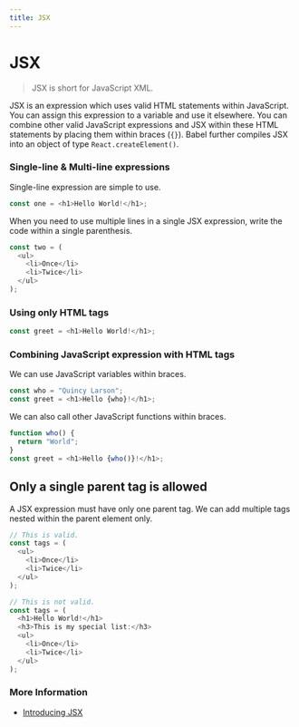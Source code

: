 ```yaml
---
title: JSX
---
```


# JSX

> JSX is short for JavaScript XML.

JSX is an expression which uses valid HTML statements within JavaScript. You can assign this expression to a variable and use it elsewhere. You can combine other valid JavaScript expressions and JSX within these HTML statements by placing them within braces (`{}`). Babel further compiles JSX into an object of type `React.createElement()`.

### Single-line & Multi-line expressions
Single-line expression are simple to use.

```javascript
const one = <h1>Hello World!</h1>;
```

When you need to use multiple lines in a single JSX expression, write the code within a single parenthesis.

```javascript
const two = (
  <ul>
    <li>Once</li>
    <li>Twice</li>
  </ul>
);
```

### Using only HTML tags

```javascript
const greet = <h1>Hello World!</h1>;
```

### Combining JavaScript expression with HTML tags
We can use JavaScript variables within braces.

```javascript
const who = "Quincy Larson";
const greet = <h1>Hello {who}!</h1>;
```

We can also call other JavaScript functions within braces.

```javascript
function who() {
  return "World";
}
const greet = <h1>Hello {who()}!</h1>;
```
## Only a single parent tag is allowed
A JSX expression must have only one parent tag. We can add multiple tags nested within the parent element only.

```javascript
// This is valid.
const tags = (
  <ul>
    <li>Once</li>
    <li>Twice</li>
  </ul>
);

// This is not valid.
const tags = (
  <h1>Hello World!</h1>
  <h3>This is my special list:</h3>
  <ul>
    <li>Once</li>
    <li>Twice</li>
  </ul>
);
```

### More Information

- [Introducing JSX](https://reactjs.org/docs/introducing-jsx.html)
